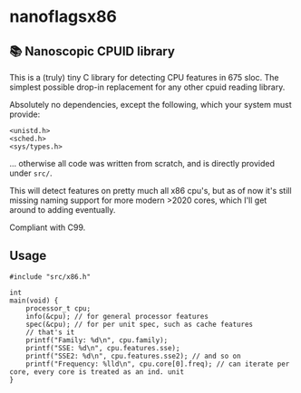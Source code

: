 <h1>nanoflagsx86</h1>
<h2>📚 Nanoscopic CPUID library</h2>

This is a (truly) tiny C library for detecting CPU features in 675 sloc.
The simplest possible drop-in replacement for any other cpuid reading library.

Absolutely no dependencies, except the following, which your system must provide:
```
<unistd.h>
<sched.h>
<sys/types.h>
```


... otherwise all code was written from scratch, and is directly provided under `src/`. 


This will detect features on pretty much all x86 cpu's, but as of now it's still missing naming support for more modern >2020 cores, which I'll get around to adding eventually.


Compliant with C99. 



## Usage
```
#include "src/x86.h"

int
main(void) {
    processor_t cpu;
    info(&cpu); // for general processor features
    spec(&cpu); // for per unit spec, such as cache features
    // that's it
    printf("Family: %d\n", cpu.family);
    printf("SSE: %d\n", cpu.features.sse);
    printf("SSE2: %d\n", cpu.features.sse2); // and so on
    printf("Frequency: %lld\n", cpu.core[0].freq); // can iterate per core, every core is treated as an ind. unit
}
```
